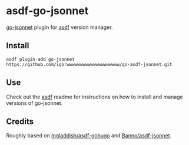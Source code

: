 # asdf-go-jsonnet

[go-jsonnet](https://github.com/google/go-jsonnet) plugin for [asdf](https://github.com/asdf-vm/asdf) version manager.

## Install

```
asdf plugin-add go-jsonnet https://github.com/igorwwwwwwwwwwwwwwwwwwww/go-asdf-jsonnet.git
```

## Use

Check out the [asdf](https://github.com/asdf-vm/asdf) readme for instructions on how to install and manage versions of go-jsonnet.

## Credits

Roughly based on [mgladdish/asdf-gohugo](https://bitbucket.org/mgladdish/asdf-gohugo) and [Banno/asdf-jsonnet](https://github.com/Banno/asdf-jsonnet).

